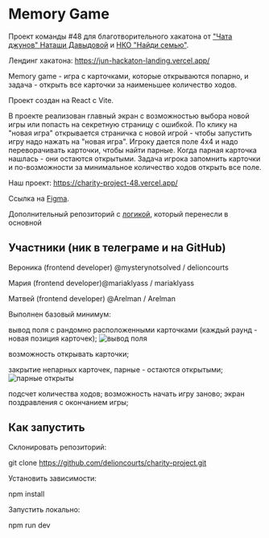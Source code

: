# Memory Game 

Проект команды #48 для благотворительного хакатона от ["Чата джунов" Наташи Давыдовой](https://t.me/natti_jun_front_chat) и [НКО "Найди семью"](https://sirota.ru/).

Лендинг хакатона: https://jun-hackaton-landing.vercel.app/

Memory game - игра с карточками, которые открываются попарно, и задача - открыть все карточки за наименьшее количество ходов.

Проект создан на React с Vite.

В проекте реализован главный экран с возможностью выбора новой игры или попасть на секретную страницу с ошибкой. По клику на "новая игра" открывается страничка с новой игрой - чтобы запустить игру надо нажать на "новая игра". Игроку дается поле 4х4 и надо переворачивать карточки, чтобы найти парные. Когда парная карточка нашлась - они остаются открытыми. Задача игрока запомнить карточки и по-возможности за минимальное количество ходов открыть все поле.

Наш проект: https://charity-project-48.vercel.app/

Ссылка на [Figma](https://www.figma.com/file/oOLscXHsIILl5YaTyqOwsS/Ccharity-hackaton-Team-%2348?type=design&node-id=32-1939&mode=design&t=Astx2JFQdzJHxloa-0).


Дополнительный репозиторий с [логикой](https://github.com/mariaklyass/memory-game), который перенесли в основной 

## Участники (ник в телеграме и на GitHub)

Вероника (frontend developer) @mysterynotsolved / delioncourts

Мария (frontend developer)@mariaklyass / mariaklyass

Матвей (frontend developer) @Arelman / Arelman


Выполнен базовый минимум:

вывод поля с рандомно расположенными карточками (каждый раунд - новая позиция карточек);
![вывод поля](https://github.com/delioncourts/charity-project/assets/110608602/4edfd956-49f2-4854-9376-bf22bcc8a169)

возможность открывать карточки;

закрытие непарных карточек, парные - остаются открытыми;
![парные открыты](https://github.com/delioncourts/charity-project/assets/110608602/72810778-950e-4b69-a28f-6fe802d3b12e)

подсчет количества ходов;
возможность начать игру заново;
экран поздравления с окончанием игры;



## Как запустить 

Склонировать репозиторий: 

git clone https://github.com/delioncourts/charity-project.git


Установить зависимости: 

npm install 

Запустить локально:

npm run dev
